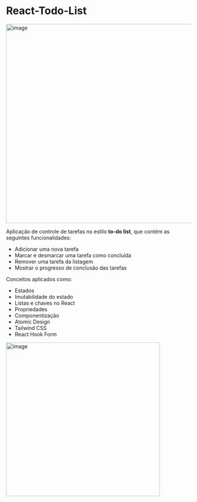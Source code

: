# React-Todo-List

<img width="543" alt="image" src="https://github.com/GabrieelAlmeida/React-Native-Todo-List-/assets/41603912/67506d1c-ff0f-4ada-b98d-0659edd5a758">

Aplicação de controle de tarefas no estilo **to-do list**, que contém as seguintes funcionalidades:

- Adicionar uma nova tarefa
- Marcar e desmarcar uma tarefa como concluída
- Remover uma tarefa da listagem
- Mostrar o progresso de conclusão das tarefas

Conceitos aplicados como:

- Estados
- Imutabilidade do estado
- Listas e chaves no React
- Propriedades
- Componentização
- Atomic Design
- Tailwind CSS
- React Hook Form
  

<img width="419" alt="image" src="https://github.com/GabrieelAlmeida/Todo-List/assets/41603912/98559e9a-aeae-4553-85f4-07959ecb0805">

